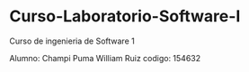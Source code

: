 # Curso-Laboratorio-Software-I
Curso de ingenieria de Software 1

Alumno: Champi Puma William Ruiz 
codigo: 154632

